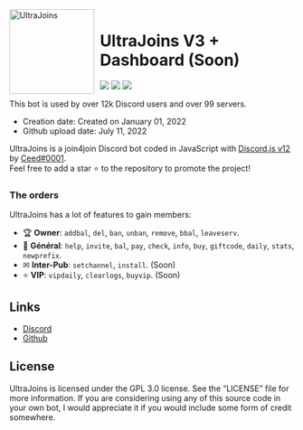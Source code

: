 <img width="150" height="150" align="left" style="float: left; margin: 0 10px 0 0;" alt="UltraJoins" src="https://cdn.discordapp.com/avatars/993439727409692693/756b13317a19532f9c3ceb8772c229e3.png?width=115&height=115">  

# UltraJoins V3 + Dashboard (Soon)

[![](https://img.shields.io/discord/982712971782406244.svg?logo=discord&colorB=7289DA)](https://discord.gg/ultrajoins)
[![](https://img.shields.io/badge/discord.js-v13.0.0--dev-blue.svg?logo=npm)](https://github.com/discordjs)
[![](https://img.shields.io/badge/paypal-donate-blue.svg)](https://www.paypal.me/niondiscord)

This bot is used by over 12k Discord users and over 99 servers.

* Creation date: Created on January 01, 2022
* Github upload date: July 11, 2022

UltraJoins is a join4join Discord bot coded in JavaScript with [Discord.js v12](https://discord.js.org) by [Ceed#0001](https://github.com/ceedledev).  
Feel free to add a star ⭐ to the repository to promote the project!

### The orders

UltraJoins has a lot of features to gain members:

*   🏆 **Owner**: `addbal`, `del`, `ban`, `unban`, `remove`, `bbal`, `leaveserv`. 
*   💎 **Général**: `help`, `invite`, `bal`, `pay`, `check`, `info`, `buy`, `giftcode`, `daily`, `stats`, `newprefix`.
*   ✉ **Inter-Pub**: `setchannel`, `install`. (Soon)
*   ⭐ **VIP**: `vipdaily`, `clearlogs`, `buyvip`. (Soon)

## Links

*   [Discord](https://discord.gg/ultrajoins)
*   [Github](https://github.com/ceedledev)

## License

UltraJoins is licensed under the GPL 3.0 license. See the “LICENSE” file for more information. If you are considering using any of this source code in your own bot, I would appreciate it if you would include some form of credit somewhere.
